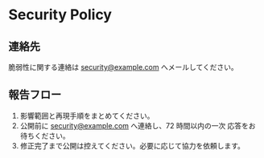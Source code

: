 # Security Policy

## 連絡先

脆弱性に関する連絡は [security@example.com](mailto:security@example.com) へメールしてください。

## 報告フロー

1. 影響範囲と再現手順をまとめてください。
2. 公開前に [security@example.com](mailto:security@example.com) へ連絡し、72 時間以内の一次
   応答をお待ちください。
3. 修正完了まで公開は控えてください。必要に応じて協力を依頼します。
